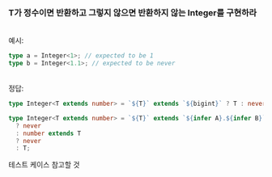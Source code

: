 ### T가 정수이면 반환하고 그렇지 않으면 반환하지 않는 Integer<T>를 구현하라

<br/>
예시:

```ts
type a = Integer<1>; // expected to be 1
type b = Integer<1.1>; // expected to be never
```

<br/>
정답:

```ts
type Integer<T extends number> = `${T}` extends `${bigint}` ? T : never;

type Integer<T extends number> = `${T}` extends `${infer A}.${infer B}`
  ? never
  : number extends T
  ? never
  : T;
```

테스트 케이스 참고할 것
